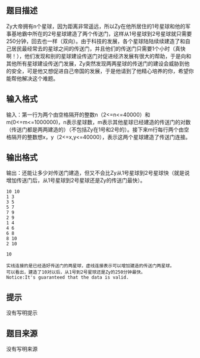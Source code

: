 


## 题目描述
Zy大帝拥有n个星球，因为距离非常遥远，所以Zy在他所居住的1号星球和他的军事基地霸中所在的2号星球建造了两个传送门，这样从1号星球到2号星球就只需要250分钟，回去也一样（双向）。由于科技的发展，各个星球陆陆续续建造了和自己居民最经常去的星球之间的传送门，并且他们的传送门只需要1个小时（真快啊！），他们发现和别的星球建设传送门对促进经济发展有很大的帮助，于是向和其他所有星球建设传送门发展，Zy突然发现两两星球的传送门的建设会威胁到他的安全，可是他又想促进自己帝国的发展，于是他请到了他精心培养的你，希望你能帮他解决这个难题。
## 输入格式
输入：第一行为两个由空格隔开的整数n（2<=n<=40000）和m(0<=m<=1000000)，n表示星球数，m表示其他星球已经建造的传送门的对数（传送门都是两两建造的）（不包括Zy在1号和2号的）。接下来m行每行两个由空格隔开的整数想x，y（2<=x,y<=40000），表示这两个星球建造了传送门连接。
## 输出格式
输出：还能让多少对传送门建造，但又不会比Zy从1号星球到2号星球快（就是说增加传送门后，从1号星球到2号星球还是Zy的传送门最快）。

```input1
10 10
1 3
3 5
5 7
7 9
2 9
1 4
4 6
6 8
8 10
2 10

```
```output1
10
  
实线连接的是已经造好传送门的两星球，虚线连接表示可以增加建造的传送门两星球。
可以看出，建造了10对以后，从1号到2号星球还是Zy的250分钟最快。
Notice:It's guaranteed that the data is valid.
```

## 提示
没有写明提示
## 题目来源
没有写明来源


